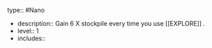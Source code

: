 type:: #Nano

- description:: Gain 6 X stockpile every time you use [[EXPLORE]] .
- level:: 1
- includes::